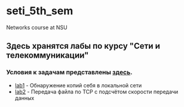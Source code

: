 # seti_5th_sem
Networks course at NSU  
## Здесь хранятся лабы по курсу "Сети и телекоммуникации"  
### Условия к задачам представлены [здесь](http://fit.ippolitov.me/CN_2/2023/list.html).  

- [lab1](https://github.com/DaryaEvd/seti_5th_sem/tree/main/lab1) - Обнаружение копий себя в локальной сети   
- [lab2](https://github.com/DaryaEvd/seti_5th_sem/tree/main/lab2) - Передача файла по TCP с подсчётом скорости передачи данных  





